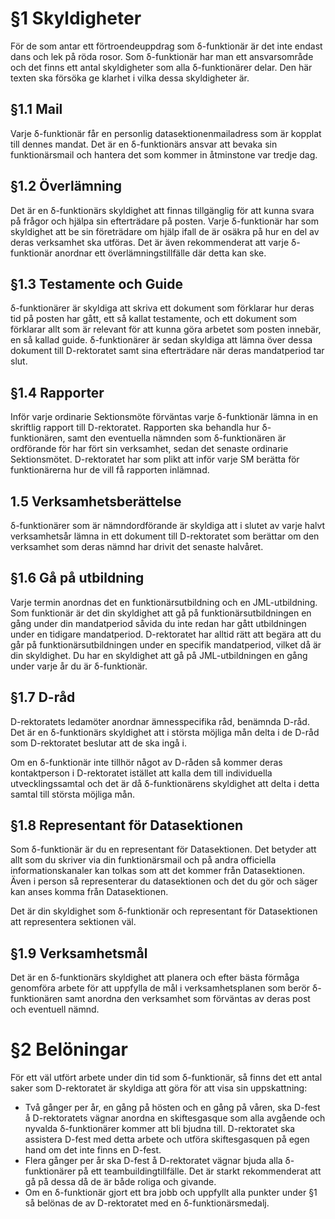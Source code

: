 <!-- Konglig Datasektionens PM för dFunk -->

# §1 Skyldigheter

För de som antar ett förtroendeuppdrag som δ-funktionär är det inte endast dans och lek på röda rosor. Som δ-funktionär har man ett ansvarsområde och det finns ett antal skyldigheter som alla δ-funktionärer delar. Den här texten ska försöka ge klarhet i vilka dessa skyldigheter är.

## §1.1 Mail

Varje δ-funktionär får en personlig datasektionenmailadress som är kopplat till dennes mandat. Det är en δ-funktionärs ansvar att bevaka sin funktionärsmail och hantera det som kommer in åtminstone var tredje dag.

## §1.2 Överlämning

Det är en δ-funktionärs skyldighet att finnas tillgänglig för att kunna svara på frågor och hjälpa sin efterträdare på posten. Varje δ-funktionär har som skyldighet att be sin företrädare om hjälp ifall de är osäkra på hur en del av deras verksamhet ska utföras. Det är även rekommenderat att varje δ-funktionär anordnar ett överlämningstillfälle där detta kan ske.

## §1.3 Testamente och Guide

δ-funktionärer är skyldiga att skriva ett dokument som förklarar hur deras tid på posten har gått, ett så kallat testamente, och ett dokument som förklarar allt som är relevant för att kunna göra arbetet som posten innebär, en så kallad guide. δ-funktionärer är sedan skyldiga att lämna över dessa dokument till D-rektoratet samt sina efterträdare när deras mandatperiod tar slut.

## §1.4 Rapporter

Inför varje ordinarie Sektionsmöte förväntas varje δ-funktionär lämna in en skriftlig rapport till D-rektoratet. Rapporten ska behandla hur δ-funktionären, samt den eventuella nämnden som δ-funktionären är ordförande för har fört sin verksamhet, sedan det senaste ordinarie Sektionsmötet. D-rektoratet har som plikt att inför varje SM berätta för funktionärerna hur de vill få rapporten inlämnad.

## 1.5 Verksamhetsberättelse
δ-funktionärer som är nämndordförande är skyldiga att i slutet av varje halvt verksamhetsår lämna in ett dokument till D-rektoratet som berättar om den verksamhet som deras nämnd har drivit det senaste halvåret.

## §1.6 Gå på utbildning

Varje termin anordnas det en funktionärsutbildning och en JML-utbildning. Som funktionär är det din skyldighet att gå på funktionärsutbildningen en gång under din mandatperiod såvida du inte redan har gått utbildningen under en tidigare mandatperiod. D-rektoratet har alltid rätt att begära att du går på funktionärsutbildningen under en specifik mandatperiod, vilket då är din skyldighet. Du har en skyldighet att gå på JML-utbildningen en gång under varje år du är δ-funktionär.

## §1.7 D-råd

D-rektoratets ledamöter anordnar ämnesspecifika råd, benämnda D-råd. Det är en δ-funktionärs skyldighet att i största möjliga mån delta i de D-råd som D-rektoratet beslutar att de ska ingå i. 

Om en δ-funktionär inte tillhör något av D-råden så kommer deras kontaktperson i D-rektoratet istället att kalla dem till individuella utvecklingssamtal och det är då δ-funktionärens skyldighet att delta i detta samtal till största möjliga mån.

## §1.8 Representant för Datasektionen

Som δ-funktionär är du en representant för Datasektionen. Det betyder att allt som du skriver via din funktionärsmail och på andra officiella informationskanaler kan tolkas som att det kommer från Datasektionen. Även i person så representerar du datasektionen och det du gör och säger kan anses komma från Datasektionen.

Det är din skyldighet som δ-funktionär och representant för Datasektionen att representera sektionen väl.

## §1.9 Verksamhetsmål

Det är en δ-funktionärs skyldighet att planera och efter bästa förmåga genomföra arbete för att uppfylla de mål i verksamhetsplanen som berör δ-funktionären samt anordna den verksamhet som förväntas av deras post och eventuell nämnd.

# §2 Belöningar

För ett väl utfört arbete under din tid som δ-funktionär, så finns det ett antal saker som
D-rektoratet är skyldiga att göra för att visa sin uppskattning:

 - Två gånger per år, en gång på hösten och en gång på våren, ska D-fest å D-rektoratets vägnar anordna en skiftesgasque som alla avgående och nyvalda δ-funktionärer kommer att bli bjudna till. D-rektoratet ska assistera D-fest med detta arbete och utföra skiftesgasquen på egen hand om det inte finns en D-fest.
 - Flera gånger per år ska D-fest å D-rektoratet vägnar bjuda alla δ-funktionärer på ett teambuildingtillfälle. Det är starkt rekommenderat att gå på dessa då de är både roliga och givande.
 - Om en δ-funktionär gjort ett bra jobb och uppfyllt alla punkter under §1 så belönas de av D-rektoratet med en δ-funktionärsmedalj.
